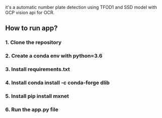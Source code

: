 it's a automatic number plate detection using TFOD1 and SSD model with GCP vision api for OCR.

## How to run app?
### 1. Clone the repository
### 2. Create a conda env with python=3.6
### 3. Install requirements.txt 
### 4. Install conda install -c conda-forge dlib
### 5. Install pip install mxnet 
### 6. Run the app.py file
<br/><br/>
